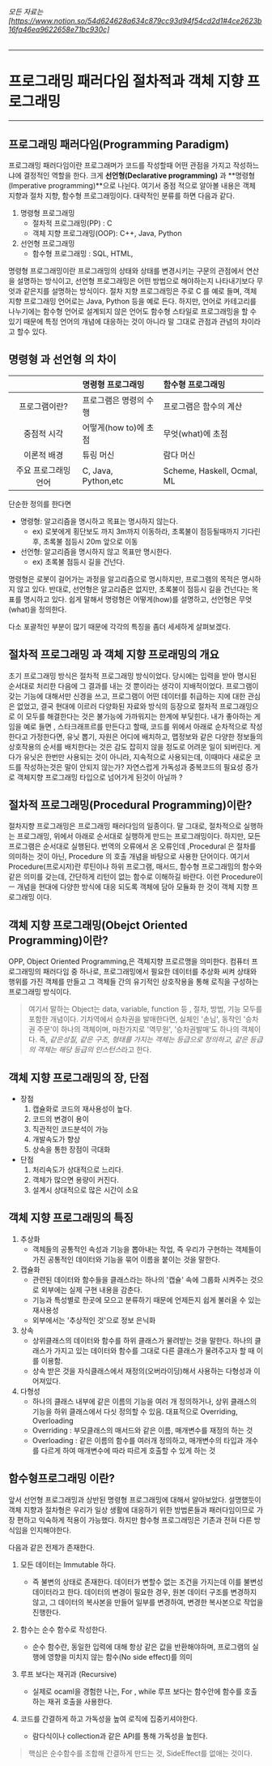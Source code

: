 ###### 모든 자료는[https://www.notion.so/54d624628a634c879cc93d94f54cd2d1#4ce2623b16fa46ea9622658e71bc930c]

* * * 

# 프로그래밍 패러다임 절차적과 객체 지향 프로그래밍


* * *

## 프로그래밍 패러다임(Programming Paradigm)
프로그래밍 패러다임이란 프로그래머가 코드를 작성할때 어떤 관점을 가지고 작성하느냐에 결정적인 역할을 한다. 크게 **선언형(Declarative programming)** 과 **명령형(Imperative programming)**으로 나뉜다. 여기서 중점
적으로 알아볼 내용은 객체 지향과 절차 지향, 함수형 프로그래밍이다. 대략적인 분류를 하면 다음과 같다.


1. 명령형 프로그래밍
    - 절차적 프로그래밍(PP) : C
    - 객체 지향 프로그래밍(OOP): C++, Java, Python
2. 선언형 프로그래밍
    - 함수형 프로그래밍 : SQL, HTML, 
    
명령형 프로그래밍이란 프로그래밍의 상태와 상태를 변경시키는 구문의 관점에서 연산을 설명하는 방식이고, 선언형 프로그래밍은 어떤 방법으로 해야하는지 나타내기보다
무엇과 같은지를 설명하는 방식이다. 절차 지향 프로그래밍은 주로  C  를 예로 들며, 객체 지향 프로그래밍 언어로는 Java, Python 등을 예로 든다. 하지만, 언어로
카테고리를 나누기에는 함수형 언어로 설계되지 않은 언어도 함수형 스타일로 프로그래밍을 할 수 있기 때문에 특정 언어의 개념에 대응하는 것이 아니라 말 그대로 관점과
관념의 차이라고 할수 있다.


## 명령형 과 선언형 의 차이 


| |명령형 프로그래밍 | 함수형 프로그래밍
:---:|:---|:---|
프로그램이란? | 프로그램은 명령의 수행 | 프로그램은 함수의 계산
중점적 시각 | 어떻게(how to)에 초점 | 무엇(what)에 초점
이론적 배경 | 튜링 머신 | 람다 머신|
주요 프로그래밍 언어 | C, Java, Python,etc | Scheme, Haskell, Ocmal, ML
 
단순한 정의를 한다면
  - 명령형: 알고리즘을 명시하고 목표는 명시하지 않는다.
    + ex) 로봇에게 횡단보도 까지 3m까지 이동하라, 초록불이 점등될때까지 기다린 후, 초록불 점등시 20m 앞으로 이동
  - 선언형: 알고리즘을 명시하지 않고 목표만 명시한다.
    + ex) 초록불 점등시 길을 건넌다.
  

명령형은 로봇이 걸어가는 과정을 알고리즘으로 명시하지만, 프로그램의 목적은 명시하지 않고 있다. 반대로, 선언형은 알고리즘은 없지만, 
초록불이 점등시 길을 건넌다는 목표를 명시하고 있다. 쉽게 말해서 명령형은 어떻게(how)를 설명하고, 선언형은 무엇(what)을 정의한다.


다소 포괄적인 부분이 많기 때문에 각각의 특징을 좀더 세세하게 살펴보겠다.
  
 
## 절차적 프로그래밍 과 객체 지향 프로래밍의 개요
초기 프로그래밍 방식은 절차적 프로그래밍 방식이었다. 당시에는 입력을 받아 명시된 순서대로 처리한 다음에 그 결과를 내는 것 뿐이라는 생각이 지배적이었다. 프로그램이
갖는 기능에 대해서만 신경을 쓰고, 프로그램이 어떤 데이터를 취급하는 지에 대한 관심은 없었고, 결국 현대에 이르러 다양화된 자료와 방식의 등장으로 절차적 프로그래밍으로 이 모두를 해결한다는 것은
불가능에 가까워지는 한계에 부딪힌다. 내가 좋아하는 게임을 예로 들면 , 스타크래프르를 만든다고 할때, 코드를 위에서 아래로 순차적으로 작성한다고 가정한다면, 유닛 뽑기, 자원은 어디에 배치하고, 맵정보와 같은 다양한
정보들의 상호작용의 순서를 배치한다는 것은 감도 잡히지 않을 정도로 어려운 일이 되버린다. 게다가 유닛은 한번만 사용되는 것이 아니라, 지속적으로 사용되는데, 이때마다 새로운 코드를 작성하는것은 말이 안되지 않는가?
자연스럽게 가독성과 중복코드의 필요성 증가로 객체지향 프로그래밍 타입으로 넘어가게 된것이 아닐까 ?


## 절차적 프로그래밍(Procedural Programming)이란?
절차지향 프로그래밍은 프로그래밍 패러다임의 일종이다. 말 그대로, 절차적으로 실행하는 프로그래밍, 위에서 아래로 순서대로 실행하게 만드는 프로그래밍이다. 하지만, 모든 프로그램은
순서대로 실행된다. 번역의 오류에서 온 오류인데 ,Procedural 은 절차를 의미하는 것이 아닌, Procedure 의 호출 개념을 바탕으로 사용한 단어이다. 
여기서 Procedure(프로시저)란 루틴이나 하위 프로그램, 매서드, 함수형 프로그래밈의 함수와 같은 의미를 갖는데, 간단하게 리턴이 없는 함수로 이해하길 바란다.
이런 Procedure이ㅡ 개념을 현대에 다양한 방식에 대응 되도록 객체에 담아 모듈화 한 것이 객체 지향 프로그래밍 이다.

 
## 객체 지향 프로그래밍(Obejct Oriented Programming)이란?
OPP, Object Oriented Programming,은 객체지향 프로르맹을 의미한다. 컴퓨터 프로그래밍의 패러다임 중 하나로, 프로그래밍에서 필요한 데이터를
추상화 씨켜 상태와 행위를 가진 객체를 만들고 그 객체들 간의 유기적인 상호작용을 통해 로직을 구성하는 프로그래밍 방식이다.
> 여기서 말하는 Object는 data, variable, function 등 , 절차, 방법, 기능 모두를 포함한 개념이다.
> 기차역에서 승차권을 발매한다면, 실체인 '손님', 동작인 '승차권 주문'이 하나의 객체이며, 마찬가지로 '역무원', '승차권발매'도 하나의 객체이다.
> 즉, *같은성질, 같은 구조, 형태를 가지는 객체는 등급으로 정의하고, 같은 등급의 객체는 해당 등급의 인스턴스*라고 한다.

## 객체 지향 프로그래밍의 장, 단점

- 장점
    1. 캡슐화로 코드의 재사용성이 높다.
    2. 코드의 변경이 용이
    3. 직관적인 코드분석이 가능
    4. 개발속도가 향상
    5. 상속을 통한 장점이 극대화
- 단점
    1. 처리속도가 상대적으로 느리다.
    2. 객체가 많으면 용량이 커진다.
    3. 설계시 상대적으로 많은 시간이 소요
    
    
## 객체 지향 프로그래밍의 특징

1. 추상화
    - 객체들의 공통적인 속성과 기능을 뽑아내는 작업, 즉 우리가 구현하는 객체들이 가진 공통적인 데이터와 기능을 묶어 이름을 붙이는 것을 말한다.
2. 캡슐화
    - 관련된 데이터와 함수들을 클래스라는 하나의 '캡슐' 속에 그룹화 시켜주는 것으로 외부에는 실제 구현 내용을 감춘다.
    - 기능과 특성별로 한곳에 모으고 분류하기 때문에 언제든지 쉽게 불러올 수 있는 재사용성
    - 외부에서는 '추상적인 것'으로 정보 은닉화
3. 상속
    - 상위클래스의 데이터와 함수를 하위 클래스가 물려받는 것을 말한다. 하나의 클래스가 가지고 있는 데이터와 함수를 그대로 다른 클래스가 물려주고자 할 때 이를 이용함.
    - 상속 받은 것을 자식클래스에서 재정의(오버라이딩)해서 사용하는 다형성과 이어져있다.
4. 다형성
    - 하나의 클래스 내부에 같은 이름의 기능을 여러 개 정의하거나, 상위 클래스의 기능을 하위 클래스에서 다싯 정의할 수 있음. 대표적으로 Overriding, Overloading
    - Overriding : 부모클래스의 매서드와 같은 이름, 매개변수를 재정의 하는 것
    - Overloading : 같은 이름의 함수를 여러개 정의하고, 매개변수의 타입과 개수를 다르게 하여 매개변수에 따라 따르게 호출할 수 있게 하는 것
    
    
## 함수형프로그래밍 이란? 

앞서 선언형 프로그래밍과 상반된 명령형 프로그래밍에 대해서 알아보았다. 설명했듯이 객체 지향과 절차형은 우리가 일상 생활에 대응하기 위한 방법론들과 패러다임이므로
가장 편하고 익숙하게 적용이 가능했다. 하지만 함수형 프로그래밍은 기존과 전혀 다른 방식임을 인지해야한다.

다음과 같은 전제가 존재한다.
1. 모든 데이터는 Immutable 하다.
    - 즉 불변의 상태로 존재한다. 데이터가 변할수 없는 조건을 가지는데 이를 불변성 데이터라고 한다.
    데이터의 변경이 필요한 경우, 원본 데이터 구조를 변경하지 않고, 그 데이터의 복사본을 만들어 일부를 변경하여, 변경한 복사본으로 작업을 진행한다.
    
2. 함수는 순수 함수로 작성한다.
    - 순수 함수란, 동일한 입력에 대해 항상 같은 값을 반환해야하며, 프로그램의 실행에 영향을 미치지 않는 함수(No side effect)를 의미
    
3. 루프 보다는 재귀과 (Recursive)     
    - 실제로 ocaml을 경험한 나는, For , while 루프 보다는 함수안에 함수를 호출하는 재귀 호출을 사용한다.
    
4. 코드를 간결하게 하고 가독성을 높여 로직에 집중키셔야한다.
    - 람다식이나 collection과 같은 API를 통해 가독성을 높힌다.
    
> 핵심은 순수함수를 조합해 간결하게 만드는 것, SideEffect를 없애는 것이다.
       